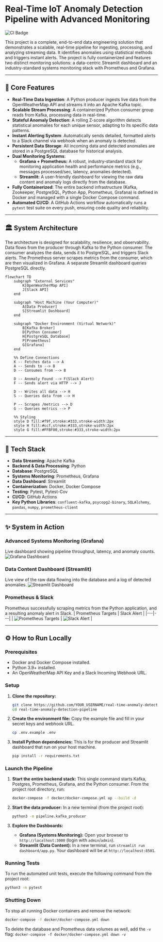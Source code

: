 # Real-Time IoT Anomaly Detection Pipeline with Advanced Monitoring

![CI Badge](https://github.com/ACPrograms/real-time-anomaly-detection-pipeline/actions/workflows/ci.yml/badge.svg)

This project is a complete, end-to-end data engineering solution that demonstrates a scalable, real-time pipeline for ingesting, processing, and analyzing streaming data. It identifies anomalies using statistical methods and triggers instant alerts. The project is fully containerized and features two distinct monitoring solutions: a data-centric Streamlit dashboard and an industry-standard systems monitoring stack with Prometheus and Grafana.

---

## 🚀 Core Features

*   **Real-Time Data Ingestion**: A Python producer ingests live data from the OpenWeatherMap API and streams it into an Apache Kafka topic.
*   **Scalable Stream Processing**: A containerized Python consumer group reads from Kafka, processing data in real-time.
*   **Stateful Anomaly Detection**: A rolling Z-score algorithm detects statistical anomalies for each unique sensor, adapting to its specific data patterns.
*   **Instant Alerting System**: Automatically sends detailed, formatted alerts to a Slack channel via webhook when an anomaly is detected.
*   **Persistent Data Storage**: All incoming data and detected anomalies are stored in a PostgreSQL database for historical analysis.
*   **Dual Monitoring Systems**:
    *   **Grafana + Prometheus:** A robust, industry-standard stack for monitoring application health and performance metrics (e.g., messages processed/sec, latency, anomalies detected).
    *   **Streamlit:** A user-friendly dashboard for viewing the raw data content and anomaly logs directly from the database.
*   **Fully Containerized**: The entire backend infrastructure (Kafka, Zookeeper, PostgreSQL, Python App, Prometheus, Grafana) is defined in Docker and managed with a single Docker Compose command.
*   **Automated CI/CD**: A GitHub Actions workflow automatically runs a `pytest` test suite on every push, ensuring code quality and reliability.

---

## 🏛️ System Architecture

The architecture is designed for scalability, resilience, and observability. Data flows from the producer through Kafka to the Python consumer. The consumer analyzes the data, sends it to PostgreSQL, and triggers Slack alerts. The Prometheus server scrapes metrics from the consumer, which are then visualized in Grafana. A separate Streamlit dashboard queries PostgreSQL directly.

```mermaid
flowchart TD
    subgraph "External Services"
        K[OpenWeatherMap API]
        J[Slack API]
    end

    subgraph "Host Machine (Your Computer)"
        A[Data Producer]
        S[Streamlit Dashboard]
    end

    subgraph "Docker Environment (Virtual Network)"
        B[Kafka Broker]
        D[Python Consumer]
        H[PostgreSQL Database]
        P[Prometheus]
        G[Grafana]
    end

    %% Define Connections
    K -- Fetches data --> A
    A -- Sends to --> B
    D -- Consumes from --> B
    
    D -- Anomaly Found --> F(Slack Alert)
    F -- Sends alert via HTTP --> J
    
    D -- Writes all data --> H
    S -- Queries data from --> H

    P -- Scrapes /metrics --> D
    G -- Queries metrics --> P

    %% Styling
    style D fill:#f9f,stroke:#333,stroke-width:2px
    style H fill:#ccf,stroke:#333,stroke-width:2px
    style G fill:#FFBF00,stroke:#333,stroke-width:2px
```

---

## 🔧 Tech Stack

*   **Data Streaming**: Apache Kafka
*   **Backend & Data Processing**: Python
*   **Database**: PostgreSQL
*   **Systems Monitoring**: Prometheus, Grafana
*   **Data Dashboard**: Streamlit
*   **Containerization**: Docker, Docker Compose
*   **Testing**: Pytest, Pytest-Cov
*   **CI/CD**: GitHub Actions
*   **Key Python Libraries**: `confluent-kafka`, `psycopg2-binary`, `SQLAlchemy`, `pandas`, `numpy`, `prometheus-client`

---

## ✨ System in Action

### Advanced Systems Monitoring (Grafana)
Live dashboard showing pipeline throughput, latency, and anomaly counts.
![Grafana Dashboard](screenshots/dashboard_grafana.png)

### Data Content Dashboard (Streamlit)
Live view of the raw data flowing into the database and a log of detected anomalies.
![Streamlit Dashboard](screenshots/dashboard_streamlit.png)

### Prometheus & Slack
Prometheus successfully scraping metrics from the Python application, and a resulting anomaly alert in Slack.
| Prometheus Targets | Slack Alert |
|---|---|
| ![Prometheus Targets](screenshots/prometheus_targets.png) | ![Slack Alert](screenshots/slack_alert.png) |

---

## ⚙️ How to Run Locally

### Prerequisites
*   Docker and Docker Compose installed.
*   Python 3.9+ installed.
*   An OpenWeatherMap API Key and a Slack Incoming Webhook URL.

### Setup
1.  **Clone the repository:**
    ```bash
    git clone https://github.com/YOUR_USERNAME/real-time-anomaly-detection-pipeline.git
    cd real-time-anomaly-detection-pipeline
    ```

2.  **Create the environment file:**
    Copy the example file and fill in your secret keys and webhook URL.
    ```bash
    cp .env.example .env
    ```

3.  **Install Python dependencies:**
    This is for the producer and Streamlit dashboard that run on your host machine.
    ```bash
    pip install -r requirements.txt
    ```

### Launch the Pipeline
1.  **Start the entire backend stack:**
    This single command starts Kafka, Postgres, Prometheus, Grafana, and the Python consumer. From the project root directory, run:
    ```bash
    docker-compose -f docker/docker-compose.yml up --build -d
    ```
    
2.  **Start the data producer:**
    In a new terminal (from the project root):
    ```bash
    python3 -m pipeline.kafka_producer
    ```

3.  **Explore the Dashboards:**
    *   **Grafana (Systems Monitoring):** Open your browser to `http://localhost:3000` (login with `admin`/`admin`).
    *   **Streamlit (Data Content):** In a new terminal, run `streamlit run dashboard/app.py`. Your dashboard will be at `http://localhost:8501`.

### Running Tests
To run the automated unit tests, execute the following command from the project root:
```bash
python3 -m pytest
```

### Shutting Down
To stop all running Docker containers and remove the network:
```bash
docker-compose -f docker/docker-compose.yml down
```
To delete the database and Prometheus data volumes as well, add the `-v` flag: `docker-compose -f docker/docker-compose.yml down -v`
